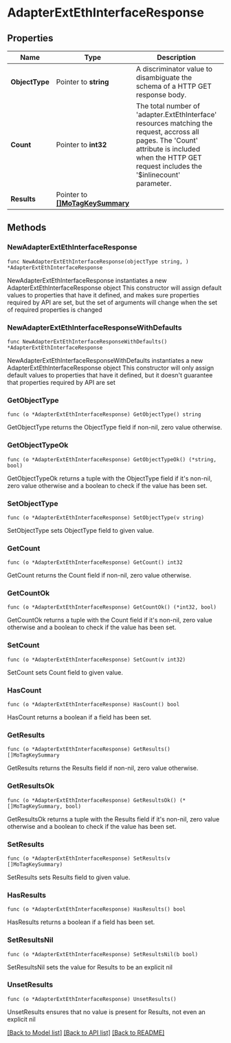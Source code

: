 # AdapterExtEthInterfaceResponse

## Properties

Name | Type | Description | Notes
------------ | ------------- | ------------- | -------------
**ObjectType** | Pointer to **string** | A discriminator value to disambiguate the schema of a HTTP GET response body. | 
**Count** | Pointer to **int32** | The total number of &#39;adapter.ExtEthInterface&#39; resources matching the request, accross all pages. The &#39;Count&#39; attribute is included when the HTTP GET request includes the &#39;$inlinecount&#39; parameter. | [optional] 
**Results** | Pointer to [**[]MoTagKeySummary**](MoTagKeySummary.md) |  | [optional] 

## Methods

### NewAdapterExtEthInterfaceResponse

`func NewAdapterExtEthInterfaceResponse(objectType string, ) *AdapterExtEthInterfaceResponse`

NewAdapterExtEthInterfaceResponse instantiates a new AdapterExtEthInterfaceResponse object
This constructor will assign default values to properties that have it defined,
and makes sure properties required by API are set, but the set of arguments
will change when the set of required properties is changed

### NewAdapterExtEthInterfaceResponseWithDefaults

`func NewAdapterExtEthInterfaceResponseWithDefaults() *AdapterExtEthInterfaceResponse`

NewAdapterExtEthInterfaceResponseWithDefaults instantiates a new AdapterExtEthInterfaceResponse object
This constructor will only assign default values to properties that have it defined,
but it doesn't guarantee that properties required by API are set

### GetObjectType

`func (o *AdapterExtEthInterfaceResponse) GetObjectType() string`

GetObjectType returns the ObjectType field if non-nil, zero value otherwise.

### GetObjectTypeOk

`func (o *AdapterExtEthInterfaceResponse) GetObjectTypeOk() (*string, bool)`

GetObjectTypeOk returns a tuple with the ObjectType field if it's non-nil, zero value otherwise
and a boolean to check if the value has been set.

### SetObjectType

`func (o *AdapterExtEthInterfaceResponse) SetObjectType(v string)`

SetObjectType sets ObjectType field to given value.


### GetCount

`func (o *AdapterExtEthInterfaceResponse) GetCount() int32`

GetCount returns the Count field if non-nil, zero value otherwise.

### GetCountOk

`func (o *AdapterExtEthInterfaceResponse) GetCountOk() (*int32, bool)`

GetCountOk returns a tuple with the Count field if it's non-nil, zero value otherwise
and a boolean to check if the value has been set.

### SetCount

`func (o *AdapterExtEthInterfaceResponse) SetCount(v int32)`

SetCount sets Count field to given value.

### HasCount

`func (o *AdapterExtEthInterfaceResponse) HasCount() bool`

HasCount returns a boolean if a field has been set.

### GetResults

`func (o *AdapterExtEthInterfaceResponse) GetResults() []MoTagKeySummary`

GetResults returns the Results field if non-nil, zero value otherwise.

### GetResultsOk

`func (o *AdapterExtEthInterfaceResponse) GetResultsOk() (*[]MoTagKeySummary, bool)`

GetResultsOk returns a tuple with the Results field if it's non-nil, zero value otherwise
and a boolean to check if the value has been set.

### SetResults

`func (o *AdapterExtEthInterfaceResponse) SetResults(v []MoTagKeySummary)`

SetResults sets Results field to given value.

### HasResults

`func (o *AdapterExtEthInterfaceResponse) HasResults() bool`

HasResults returns a boolean if a field has been set.

### SetResultsNil

`func (o *AdapterExtEthInterfaceResponse) SetResultsNil(b bool)`

 SetResultsNil sets the value for Results to be an explicit nil

### UnsetResults
`func (o *AdapterExtEthInterfaceResponse) UnsetResults()`

UnsetResults ensures that no value is present for Results, not even an explicit nil

[[Back to Model list]](../README.md#documentation-for-models) [[Back to API list]](../README.md#documentation-for-api-endpoints) [[Back to README]](../README.md)


